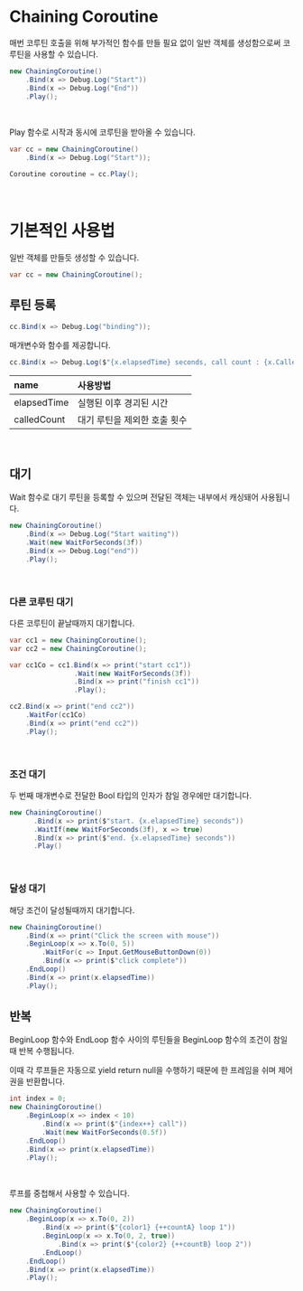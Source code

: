 # Chaining Coroutine

 매번 코루틴 호출을 위해 부가적인 함수를 만들 필요 없이 일반 객체를 생성함으로써 코루틴을 사용할 수 있습니다.


```C#
new ChainingCoroutine()
    .Bind(x => Debug.Log("Start"))
    .Bind(x => Debug.Log("End"))
    .Play();
```

<br>

Play 함수로 시작과 동시에 코루틴을 받아올 수 있습니다.

```C#
var cc = new ChainingCoroutine()
    .Bind(x => Debug.Log("Start"));

Coroutine coroutine = cc.Play();
```

<br>

# 기본적인 사용법

일반 객체를 만들듯 생성할 수 있습니다.


```C#
var cc = new ChainingCoroutine();
```


## 루틴 등록

```C#
cc.Bind(x => Debug.Log("binding"));
```


매개변수와 함수를 제공합니다.

```C#
cc.Bind(x => Debug.Log($"{x.elapsedTime} seconds, call count : {x.CalledCount}"));
```

|name|사용방법|
|:---|:---|
|elapsedTime|실행된 이후 경괴된 시간|
|calledCount|대기 루틴을 제외한 호출 횟수|

<br>

## 대기

Wait 함수로 대기 루틴을 등록할 수 있으며 전달된 객체는 내부에서 캐싱돼어 사용됩니다.

```C#
new ChainingCoroutine()
    .Bind(x => Debug.Log("Start waiting"))
    .Wait(new WaitForSeconds(3f))
    .Bind(x => Debug.Log("end"))
    .Play();
```

<br>

### 다른 코루틴 대기

다른 코루틴이 끝날때까지 대기합니다.

```C#
var cc1 = new ChainingCoroutine();
var cc2 = new ChainingCoroutine();

var cc1Co = cc1.Bind(x => print("start cc1"))
                .Wait(new WaitForSeconds(3f))
                .Bind(x => print("finish cc1"))
                .Play();

cc2.Bind(x => print("end cc2"))
    .WaitFor(cc1Co)
    .Bind(x => print("end cc2"))
    .Play();
```

<br>

### 조건 대기

두 번째 매개변수로 전달한 Bool 타입의 인자가 참일 경우에만 대기합니다.

```C#
new ChainingCoroutine()
      .Bind(x => print($"start. {x.elapsedTime} seconds"))
      .WaitIf(new WaitForSeconds(3f), x => true)
      .Bind(x => print($"end. {x.elapsedTime} seconds"))
      .Play()
```

<br>

### 달성 대기

해당 조건이 달성될때까지 대기합니다.

```C#
new ChainingCoroutine()
    .Bind(x => print("Click the screen with mouse"))
    .BeginLoop(x => x.To(0, 5))
        .WaitFor(c => Input.GetMouseButtonDown(0))
        .Bind(x => print($"click complete"))
    .EndLoop()
    .Bind(x => print(x.elapsedTime))
    .Play();
```

## 반복

BeginLoop 함수와 EndLoop 함수 사이의 루틴들을 BeginLoop 함수의 조건이 참일때 반복 수행됩니다.  

이때 각 루프들은 자동으로 yield return null을 수행하기 때문에 한 프레임을 쉬며 제어권을 반환합니다.

```C#
int index = 0;
new ChainingCoroutine()
    .BeginLoop(x => index < 10)
        .Bind(x => print($"{index++} call"))
        .Wait(new WaitForSeconds(0.5f))
    .EndLoop()
    .Bind(x => print(x.elapsedTime))
    .Play();
```

<br>

루프를 중첩해서 사용할 수 있습니다.

```C#
new ChainingCoroutine()
    .BeginLoop(x => x.To(0, 2))
        .Bind(x => print($"{color1} {++countA} loop 1"))
        .BeginLoop(x => x.To(0, 2, true))
            .Bind(x => print($"{color2} {++countB} loop 2"))
        .EndLoop()
    .EndLoop()
    .Bind(x => print(x.elapsedTime))
    .Play();
```
